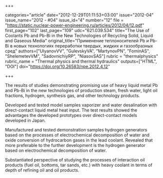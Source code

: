 +++

categories="article"
date="2012-12-29T01:11:53+03:00"
issue="2012-04"
issue_name="2012 - #04"
issue_id="4"
number="12"
file = "https://static.nuclear-power-engineering.ru/articles/2012/04/12.pdf"
first_page="102"
last_page="109"
udc="621.039.534"
title="The Use of Coolants Pb and Pb-Bi in the New Technologies of Recycling Solid, Liquid and Gaseous Media"
original_title="Применение теплоносителей Pb и Pb-Bi в новых технологиях переработки твердых, жидких и газообразных сред"
authors=["UlyanovVV", "GulevskyVA", "MartynovPN", "FominAS", "ShelemetevVM", "SadovnichiyRP", "NiasovSAS"]
rubric = "thermalphysics"
rubric_name = "Thermal physics and thermal hydraulics"
outputs=["HTML", "DOI"]
doi="https://doi.org/10.26583/npe.2012.4.12"

+++

The results of studies demonstrating promising use of heavy liquid metal Pb and Pb-Bi in the new technologies of production steam, fresh water, light oil fractions, hydrogen, synthesis gas, and other technology products.

Developed and tested model samples vaporizer and water desalination with direct-contact liquid metal heat input. The test results showed the advantages the developed prototypes over direct-contact models developed in Japan.

Manufactured and tested demonstration samples hydrogen generators based on the processes of electrochemical decomposition of water and oxide conversion of hydrocarbon gases in the lead coolant. Revealed that more preferable to the further development is the hydrogen generator based on electrochemical decomposition of water.

Substantiated perspective of studying the processes of interaction oil products (fuel oil, bottoms, tar sands, etc.) with heavy coolant in terms of depth of refining oil and oil products.